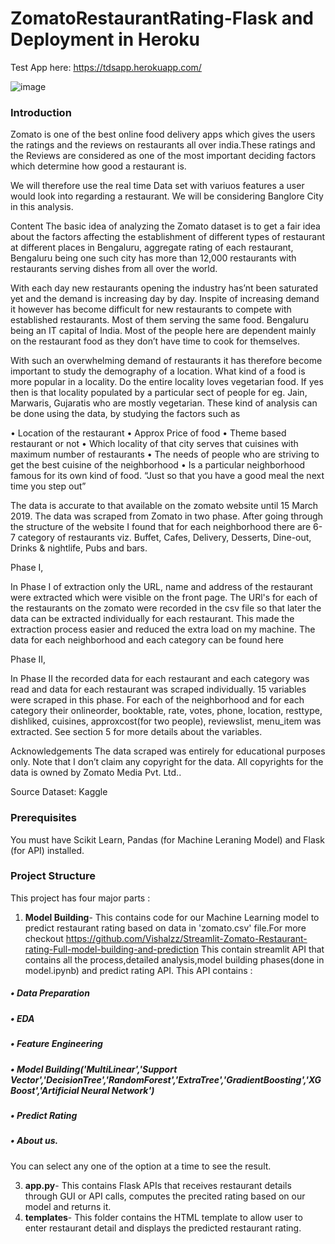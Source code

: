# ZomatoRestaurantRating-Flask and Deployment in Heroku
Test App here: https://tdsapp.herokuapp.com/

![image](https://user-images.githubusercontent.com/67735416/115831809-b4e11480-a42f-11eb-9dd4-9a5f74f50e19.png)


### Introduction
Zomato is one of the best online food delivery apps which gives the users the ratings and the reviews on restaurants all over india.These ratings and the Reviews are considered as one of the most important deciding factors which determine how good a restaurant is.

We will therefore use the real time Data set with variuos features a user would look into regarding a restaurant. We will be considering Banglore City in this analysis.

Content The basic idea of analyzing the Zomato dataset is to get a fair idea about the factors affecting the establishment of different types of restaurant at different places in Bengaluru, aggregate rating of each restaurant, Bengaluru being one such city has more than 12,000 restaurants with restaurants serving dishes from all over the world.

With each day new restaurants opening the industry has’nt been saturated yet and the demand is increasing day by day. Inspite of increasing demand it however has become difficult for new restaurants to compete with established restaurants. Most of them serving the same food. Bengaluru being an IT capital of India. Most of the people here are dependent mainly on the restaurant food as they don’t have time to cook for themselves.

With such an overwhelming demand of restaurants it has therefore become important to study the demography of a location. What kind of a food is more popular in a locality. Do the entire locality loves vegetarian food. If yes then is that locality populated by a particular sect of people for eg. Jain, Marwaris, Gujaratis who are mostly vegetarian. These kind of analysis can be done using the data, by studying the factors such as

• Location of the restaurant
• Approx Price of food
• Theme based restaurant or not
• Which locality of that city serves that cuisines with maximum number of restaurants
• The needs of people who are striving to get the best cuisine of the neighborhood
• Is a particular neighborhood famous for its own kind of food.
“Just so that you have a good meal the next time you step out”

The data is accurate to that available on the zomato website until 15 March 2019. The data was scraped from Zomato in two phase. After going through the structure of the website I found that for each neighborhood there are 6-7 category of restaurants viz. Buffet, Cafes, Delivery, Desserts, Dine-out, Drinks & nightlife, Pubs and bars.

Phase I,

In Phase I of extraction only the URL, name and address of the restaurant were extracted which were visible on the front page. The URl's for each of the restaurants on the zomato were recorded in the csv file so that later the data can be extracted individually for each restaurant. This made the extraction process easier and reduced the extra load on my machine. The data for each neighborhood and each category can be found here

Phase II,

In Phase II the recorded data for each restaurant and each category was read and data for each restaurant was scraped individually. 15 variables were scraped in this phase. For each of the neighborhood and for each category their onlineorder, booktable, rate, votes, phone, location, resttype, dishliked, cuisines, approxcost(for two people), reviewslist, menu_item was extracted. See section 5 for more details about the variables.

Acknowledgements The data scraped was entirely for educational purposes only. Note that I don’t claim any copyright for the data. All copyrights for the data is owned by Zomato Media Pvt. Ltd..

Source Dataset: Kaggle       

### Prerequisites
You must have Scikit Learn, Pandas (for Machine Leraning Model) and Flask (for API) installed.

### Project Structure
This project has four major parts :
1. **Model Building**- This contains code for our Machine Learning model to predict restaurant rating based on  data in 'zomato.csv' file.For more checkout https://github.com/Vishalzz/Streamlit-Zomato-Restaurant-rating-Full-model-building-and-prediction
This contain streamlit API that contains all the process,detailed analysis,model building phases(done in model.ipynb) and predict rating API.
This API contains :
##### • Data Preparation
##### • EDA
##### • Feature Engineering
##### • Model Building('MultiLinear','Support Vector','DecisionTree','RandomForest','ExtraTree','GradientBoosting','XGBoost','Artificial Neural Network')
##### • Predict Rating
##### • About us.
You can select any one of the option at a time to see the result.

3. **app.py**- This contains Flask APIs that receives restaurant details through GUI or API calls, computes the precited rating based on our model and returns it.
4. **templates**- This folder contains the HTML template to allow user to enter restaurant detail and displays the predicted restaurant rating.


